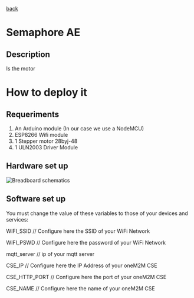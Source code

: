 [back](https://github.com/ruzafa8/SmartBuilding)
# Semaphore AE
## Description
Is the motor 
# How to deploy it

## Requeriments
1. An Arduino module (In our case we use a NodeMCU)
2. ESP8266 Wifi module
3. 1 Stepper motor 28byj-48
4. 1 ULN2003 Driver Module

## Hardware set up
![Breadboard schematics](/semaphoreAE/motor_schematic.jpg)

## Software set up
You must change the value of these variables to those of your devices and services:

WIFI_SSID      // Configure here the SSID of your WiFi Network

WIFI_PSWD      // Configure here the password of your WiFi Network

mqtt_server    // ip of your mqtt server

CSE_IP         // Configure here the IP Address of your oneM2M CSE

CSE_HTTP_PORT  // Configure here the port of your oneM2M CSE

CSE_NAME       // Configure here the name of your oneM2M CSE